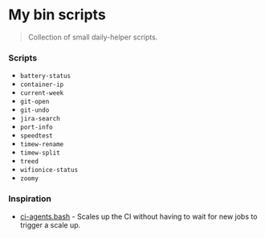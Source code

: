 # My bin scripts
> Collection of small daily-helper scripts.

### Scripts

- `battery-status`
- `container-ip`
- `current-week`
- `git-open`
- `git-undo`
- `jira-search`
- `port-info`
- `speedtest`
- `timew-rename`
- `timew-split`
- `treed`
- `wifionice-status`
- `zoomy`

### Inspiration
- [ci-agents.bash](https://github.com/toolmantim/dotfiles/blob/master/bash/ci-agents.bash) - Scales up the CI
without having to wait for new jobs to trigger a scale up.
